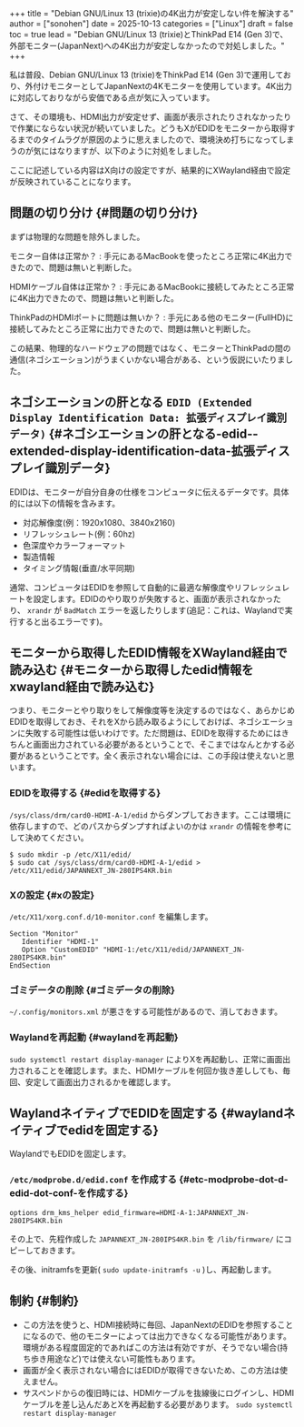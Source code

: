 +++
title = "Debian GNU/Linux 13 (trixie)の4K出力が安定しない件を解決する"
author = ["sonohen"]
date = 2025-10-13
categories = ["Linux"]
draft = false
toc = true
lead = "Debian GNU/Linux 13 (trixie)とThinkPad E14 (Gen 3)で、外部モニター(JapanNext)への4K出力が安定しなかったので対処しました。"
+++

私は普段、Debian GNU/Linux 13 (trixie)をThinkPad E14 (Gen 3)で運用しており、外付けモニターとしてJapanNextの4Kモニターを使用しています。4K出力に対応しておりながら安価である点が気に入っています。

さて、その環境も、HDMI出力が安定せず、画面が表示されたりされなかったりで作業にならない状況が続いていました。どうもXがEDIDをモニターから取得するまでのタイムラグが原因のように思えましたので、環境決め打ちになってしまうのが気にはなりますが、以下のように対処をしました。

ここに記述している内容はX向けの設定ですが、結果的にXWayland経由で設定が反映されていることになります。


## 問題の切り分け {#問題の切り分け}

まずは物理的な問題を除外しました。

モニター自体は正常か？
: 手元にあるMacBookを使ったところ正常に4K出力できたので、問題は無いと判断した。

HDMIケーブル自体は正常か？
: 手元にあるMacBookに接続してみたところ正常に4K出力できたので、問題は無いと判断した。

ThinkPadのHDMIポートに問題は無いか？
: 手元にある他のモニター(FullHD)に接続してみたところ正常に出力できたので、問題は無いと判断した。

この結果、物理的なハードウェアの問題ではなく、モニターとThinkPadの間の通信(ネゴシエーション)がうまくいかない場合がある、という仮説にいたりました。


## ネゴシエーションの肝となる `EDID (Extended Display Identification Data: 拡張ディスプレイ識別データ)` {#ネゴシエーションの肝となる-edid--extended-display-identification-data-拡張ディスプレイ識別データ}

EDIDは、モニターが自分自身の仕様をコンピュータに伝えるデータです。具体的には以下の情報を含みます。

-   対応解像度(例：1920x1080、3840x2160)
-   リフレッシュレート(例：60hz)
-   色深度やカラーフォーマット
-   製造情報
-   タイミング情報(垂直/水平同期)

通常、コンピュータはEDIDを参照して自動的に最適な解像度やリフレッシュレートを設定します。EDIDのやり取りが失敗すると、画面が表示されなかったり、 `xrandr` が `BadMatch` エラーを返したりします(追記：これは、Waylandで実行すると出るエラーです)。


## モニターから取得したEDID情報をXWayland経由で読み込む {#モニターから取得したedid情報をxwayland経由で読み込む}

つまり、モニターとやり取りをして解像度等を決定するのではなく、あらかじめEDIDを取得しておき、それをXから読み取るようにしておけば、ネゴシエーションに失敗する可能性は低いわけです。ただ問題は、EDIDを取得するためにはきちんと画面出力されている必要があるということで、そこまではなんとかする必要があるということです。全く表示されない場合には、この手段は使えないと思います。


### EDIDを取得する {#edidを取得する}

`/sys/class/drm/card0-HDMI-A-1/edid` からダンプしておきます。ここは環境に依存しますので、どのパスからダンプすればよいのかは `xrandr` の情報を参考にして決めてください。

```shell
$ sudo mkdir -p /etc/X11/edid/
$ sudo cat /sys/class/drm/card0-HDMI-A-1/edid > /etc/X11/edid/JAPANNEXT_JN-280IPS4KR.bin
```


### Xの設定 {#xの設定}

`/etc/X11/xorg.conf.d/10-monitor.conf` を編集します。

```text
Section "Monitor"
   Identifier "HDMI-1"
   Option "CustomEDID" "HDMI-1:/etc/X11/edid/JAPANNEXT_JN-280IPS4KR.bin"
EndSection
```


### ゴミデータの削除 {#ゴミデータの削除}

`~/.config/monitors.xml` が悪さをする可能性があるので、消しておきます。


### Waylandを再起動 {#waylandを再起動}

`sudo systemctl restart display-manager` によりXを再起動し、正常に画面出力されることを確認します。また、HDMIケーブルを何回か抜き差ししても、毎回、安定して画面出力されるかを確認します。


## WaylandネイティブでEDIDを固定する {#waylandネイティブでedidを固定する}

WaylandでもEDIDを固定します。


### `/etc/modprobe.d/edid.conf` を作成する {#etc-modprobe-dot-d-edid-dot-conf-を作成する}

```text
options drm_kms_helper edid_firmware=HDMI-A-1:JAPANNEXT_JN-280IPS4KR.bin
```

その上で、先程作成した `JAPANNEXT_JN-280IPS4KR.bin` を `/lib/firmware/` にコピーしておきます。

その後、initramfsを更新( `sudo update-initramfs -u` )し、再起動します。


## 制約 {#制約}

-   この方法を使うと、HDMI接続時に毎回、JapanNextのEDIDを参照することになるので、他のモニターによっては出力できなくなる可能性があります。環境がある程度固定的であればこの方法は有効ですが、そうでない場合(持ち歩き用途など)では使えない可能性もあります。
-   画面が全く表示されない場合にはEDIDが取得できないため、この方法は使えません。
-   サスペンドからの復旧時には、HDMIケーブルを抜線後にログインし、HDMIケーブルを差し込んだあとXを再起動する必要があります。 `sudo systemctl restart display-manager`
